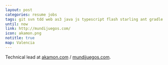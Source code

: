 ```yaml
---
layout: post
categories: resume jobs
tags: git svn tdd web as3 java js typescript flash starling ant gradle maven kanban pomodoro webgl stage3d games promises android ios mobile
until: now
link: http://mundijuegos.com/
icon: akamon.png
notitle: true
map: Valencia
---
```


Technical lead at [akamon.com](http://akamon.com/) / [mundijuegos.com](http://mundijuegos.com/).
